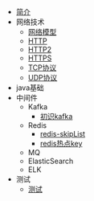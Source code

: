 * [简介](/)
* 网络技术
  * [网络模型](network/netmodel)
  * [HTTP](network/http)
  * [HTTP2](network/http2)
  * [HTTPS](network/https)
  * [TCP协议](network/tcp)
  * [UDP协议](network/udp)
* java基础
* 中间件
  * Kafka
    * [初识kafka]()
  * Redis
    * [redis-skipList](middleware/redis/redis-skiplist)
    * [redis热点key](middile/../middleware/redis/redis-hotkey.md)
  * MQ
  * ElasticSearch
  * ELK
* 测试
  * [测试](tools/GenBankCard.md) 